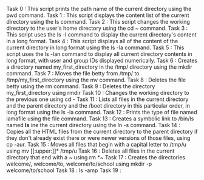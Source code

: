 Task 0 : This script prints the path name of the current directory using the pwd command.
Task 1 : This script displays the content list of the current directory using the ls command.
Task 2 : This script changes the working directory to the user's home directory using the cd ~ command.
Task 3 : This script uses the ls -l command to display the current directory's content in a long format.
Task 4 : This script displays all of the content of the current directory in long format using the ls -la command.
Task 5 : This script uses the ls -lan command to display all current directory contents in long format, with user and group IDs displayed numerically.
Task 6 : Creates a directory named my_first_directory in the /tmp/ directory using the mkdir command.
Task 7 : Moves the file betty from /tmp/ to /tmp/my_first_directory using the mv command.
Task 8 : Deletes the file betty using the rm command.
Task 9 : Deletes the directory my_first_directory using rmdir
Task 10 : Changes the working directory to the previous one using cd -
Task 11 : Lists all files in the current directory and the parent directory and the /boot directory in this particular order, in long format using the ls -la command.
Task 12 : Prints the type of file named iamafile using the file command.
Task 13 : Creates a symbolic link to /bin/ls named __ls__ ine the current directory using the ln -s command.
Task 14 : Copies all the HTML files from the current directory to the parent directory if they don't already exist there or were newer versions of those files, using cp -aur.
Task 15 : Moves all files that begin with a capital letter to /tmp/u using mv [[:upper:]]* /tmp/u
Task 16 : Deletes all files in the current directory that end with a ~ using rm *~
Task 17 : Creates the directories welcome/, welcome/to, welcome/to/school using mkdir -p welcome/to/school
Task 18 : ls -amp
Task 19 : 
